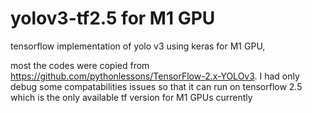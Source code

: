 # yolov3-tf2.5 for M1 GPU
tensorflow implementation of yolo v3 using keras for M1 GPU, 

most the codes were copied from https://github.com/pythonlessons/TensorFlow-2.x-YOLOv3. I had only debug some compatabilities issues so that it can run on tensorflow 2.5 which is the only available tf version for M1 GPUs currently

